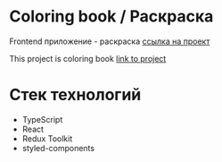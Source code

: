 # Coloring book / Раскраска

Frontend приложение - раскраска 
[ссылка на проект](https://colorong-book-rct-tdx-ts.vercel.app/)

This project is coloring book
[link to project](https://colorong-book-rct-tdx-ts.vercel.app/)

# Стек технологий
* TypeScript
* React
* Redux Toolkit
* styled-components
